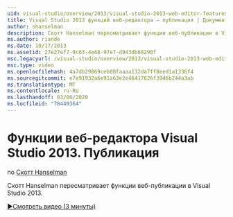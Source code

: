 ```yaml
---
uid: visual-studio/overview/2013/visual-studio-2013-web-editor-features-publishing
title: Visual Studio 2013 функций веб-редактора — публикация | Документация Майкрософт
author: shanselman
description: Скотт Hanselman пересматривает функции веб-публикации в Visual Studio 2013.
ms.author: riande
ms.date: 10/17/2013
ms.assetid: 27e27ef7-9c63-4e68-97e7-d943db68290f
msc.legacyurl: /visual-studio/overview/2013/visual-studio-2013-web-editor-features-publishing
msc.type: video
ms.openlocfilehash: 4a7db29869ceb08faaaa132da7ff8eed1a1336f4
ms.sourcegitcommit: e7e91932a6e91a63e2e46417626f39d6b244a3ab
ms.translationtype: MT
ms.contentlocale: ru-RU
ms.lasthandoff: 03/06/2020
ms.locfileid: "78449364"
---
```

# <a name="visual-studio-2013-web-editor-features---publishing"></a>Функции веб-редактора Visual Studio 2013. Публикация

по [Скотт Hanselman](https://github.com/shanselman)

Скотт Hanselman пересматривает функции веб-публикации в Visual Studio 2013.

[&#9654;Смотреть видео (3 минуты)](https://channel9.msdn.com/Blogs/ASP-NET-Site-Videos/visual-studio-2013-web-editor-features-publishing)
